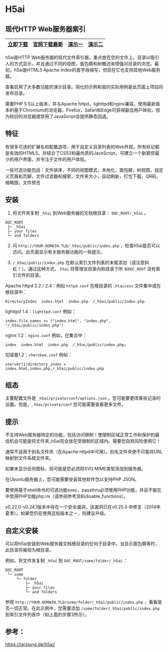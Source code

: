 # H5ai


## 现代HTTP Web服务器索引

[**立即下载**](https://release.larsjung.de/h5ai/h5ai-0.29.2.zip) | [**官网下载最新**](https://release.larsjung.de/h5ai/h5ai-0.29.2.zip) | [**演示一**](https://larsjung.de/h5ai/demo/) | [**演示二**](https://release.larsjung.de/)
------------ | ------------- | ------------- | -------------


h5ai是HTTP Web服务器的现代文件索引器，重点放在您的文件上。目录以吸引人的方式显示，并且通过不同的视图，面包屑和树概述来增强对目录的浏览。最初，h5ai是HTML5 Apache Index的首字母缩写，但现在它也支持其他Web服务器。

查看启用了大多数功能的演示目录。简化的示例和我的实际用例是此页面上项目的发布目录。

需要PHP 5.5以上版本，并与Apache httpd，lighttpd和nginx兼容。使用最新版本的基于Chromium的浏览器，Firefox，Safari和Edge可获得最佳用户体验，但为较旧的浏览器或禁用了JavaScript会提供静态回退。


## 特征

有很多可选的扩展名和配置选项，用于自定义目录列表的Web外观。所有标记都是有效的HTML5，并结合了CSS3和最优质的JavaScript，可建立一个新颖但最少的用户界面，并专注于文件的用户体验。

一些可选功能包括：文件排序，不同的视图模式，本地化，面包屑，树视图，自定义页眉和页脚，文件过滤器和搜索，文件夹大小，自动刷新，打包下载，QR码，缩略图，文件预览


## 安装

1. 将文件夹复制 `_h5ai` 到Web服务器的文档根目录： `DOC_ROOT/_h5ai` 。

```
DOC_ROOT
 ├─ _h5ai
 ├─ your files
 └─ and folders
```

2. 问 `http://YOUR-DOMAIN.TLD/_h5ai/public/index.php` ，检查h5ai是否可以访问。此页面显示有关服务器功能的一些提示。

3. `/_h5ai/public/index.php` 在默认索引文件列表的末尾添加（请注意斜杠！）。通过这种方式， `h5ai` 将管理该目录内和目录下所 `有DOC_ROOT` 没有索引文件的目录。

Apache httpd 2.2 / 2.4：例如 `httpd.conf` 在根目录的 `.htaccess` 文件集中或在根目录中：

```
DirectoryIndex  index.html  index.php  /_h5ai/public/index.php
```

lighttpd 1.4：`lighttpd.conf` 例如：

```
index-file.names += ("index.html", "index.php", "/_h5ai/public/index.php")
```

nginx 1.2：`nginx.conf` 例如，在集合中：

```
index  index.html  index.php  /_h5ai/public/index.php;
```

切诺基1.2：`cherokee.conf` 例如：

```
vserver!1!directory_index = index.html,index.php,/_h5ai/public/index.php
```

## 组态

主要配置文件是 `_h5ai/private/conf/options.json` 。您可能要更改某些记录的设置。但是，`_h5ai/private/conf` 您可能需要查看更多文件。

## 提示

不支持Web服务器特定的功能，包括访问限制！使限制区域正常工作和保护的最佳机会可能是将文件夹_h5ai完全放在受限制的区域内。需要您自担风险使用它！

通常不适用于别名文件夹（在Apache httpd中可用）。别名文件夹使不可能将URL映射到文件系统文件夹。

如果未显示任何图标，则可能是您必须将SVG MIME类型添加到服务器。

在Ubuntu服务器上，您可能需要安装其他软件包以支持PHP JSON。

要使用基于shell命令的可选功能exec，passthru必须使用PHP功能，并且不能在中禁用PHP功能php.ini（请参阅参考资料disable_functions）。

v0.22.0-v0.24.1版本中存在一个安全漏洞，该漏洞已在v0.25.0 中修复（2014年夏季）。如果您仍在使用这些版本之一，则建议升级。

## 自定义安装

可以将h5ai安装到Web服务器文档根目录的任何子目录中。当显示面包屑等时，此目录将被视为根目录。

例如，将文件夹复制 `_h5ai` 到 `DOC_ROOT/some/folder/_h5ai` ：

```
DOC_ROOT
 └─ some
     └─ folder
         ├─ _h5ai
         ├─ your files
         └─ and folders
```
参观 `http://YOUR-DOMAIN.TLD/some/folder/_h5ai/public/index.php` ，看看是否一切正常。在此示例中，您需要添加 `/some/folder/_h5ai/public/index.php` 到索引文件列表中（如上面的步骤3所示）。

## 参考：
https://larsjung.de/h5ai/
